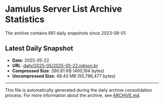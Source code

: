 # Jamulus Server List Archive Statistics

The archive contains 661 daily snapshots since 2023-08-01.

## Latest Daily Snapshot

- **Date**: 2025-05-22
- **URL**: [daily/2025-05/2025-05-22.ndjson.br](https://jamulus-archive.ap-south-1.linodeobjects.com/main/daily/2025-05/2025-05-22.ndjson.br)
- **Compressed Size**: 390.81 KB (400,194 bytes)
- **Uncompressed Size**: 48.43 MB (50,786,477 bytes)

---

This file is automatically generated during the daily archive consolidation process.
For more information about the archive, see [ARCHIVE.md](ARCHIVE.md).
